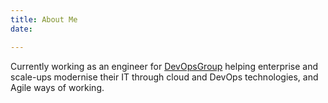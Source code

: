 ```yaml
---
title: About Me
date: 

---
```

Currently working as an engineer for [DevOpsGroup](https://www.devopsgroup.com/ "devopsgroup.com") helping enterprise and scale-ups modernise their IT through cloud and DevOps technologies, and Agile ways of working.
